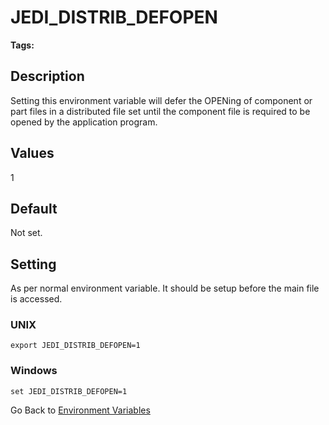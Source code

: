 # JEDI_DISTRIB_DEFOPEN

<PageHeader />

**Tags:**
<badge text='environment variables' vertical='middle' />

## Description

Setting this environment variable will defer the OPENing of component or part files in a distributed file set until the component file is required to be opened by the application program.

## Values

1

## Default

Not set.

## Setting

As per normal environment variable. It should be setup before the main file is accessed.

### UNIX

```
export JEDI_DISTRIB_DEFOPEN=1
```

### Windows

```
set JEDI_DISTRIB_DEFOPEN=1
```

Go Back to [Environment Variables](./../README.md)
